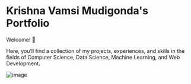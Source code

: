 # Krishna Vamsi Mudigonda's Portfolio
Welcome! 👋

 Here, you’ll find a collection of my projects, experiences, and skills in the fields of Computer Science, Data Science, Machine Learning, and Web Development.

 ![image](https://github.com/user-attachments/assets/7508ecb0-80e5-43e0-8e57-004dde88408e)
